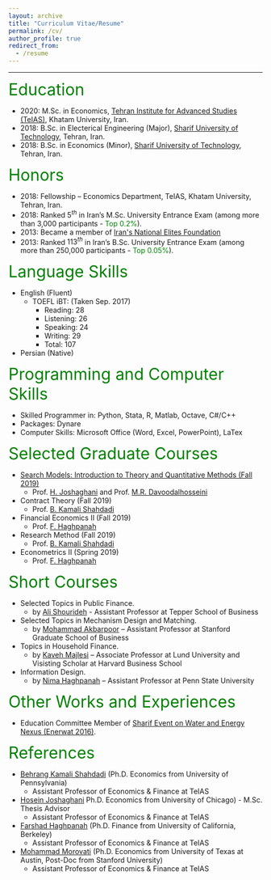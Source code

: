 ```yaml
---
layout: archive
title: "Curriculum Vitae/Resume"
permalink: /cv/
author_profile: true
redirect_from:
  - /resume
---
```


---

<font size="6" color="green">Education</font>

* 2020: M.Sc. in Economics, <a href="https://teias.institute" target="_blank" rel="noopener noreferrer">Tehran Institute for Advanced Studies (TeIAS)</a>, Khatam University, Iran.
* 2018: B.Sc. in Electerical Engineering (Major), <a href="http://www.en.sharif.edu" target="_blank" rel="noopener noreferrer">Sharif University of Technology</a>, Tehran, Iran. 
* 2018: B.Sc. in Economics (Minor), <a href="http://www.en.sharif.edu" target="_blank" rel="noopener noreferrer">Sharif University of Technology</a>, Tehran, Iran. 

<font size="6" color="green">Honors</font>

* 2018: Fellowship – Economics Department, TeIAS, Khatam University, Tehran, Iran.
* 2018: Ranked $5^{th}$ in Iran’s M.Sc. University Entrance Exam (among more than 3,000 participants - <font color="green">Top 0.2%</font>).
* 2013: Became a member of [Iran's National Elites Foundation](https://en.bmn.ir)
* 2013: Ranked $113^{th}$ in Iran’s B.Sc. University Entrance Exam (among more than 250,000 participants - <font color="green">Top 0.05%</font>).

<font size="6" color="green">Language Skills</font>

* English (Fluent)
  * TOEFL iBT: (Taken Sep. 2017)
    * Reading: 28
    * Listening: 26
    * Speaking: 24
    * Writing: 29
    * Total: 107
* Persian (Native)
  
<font size="6" color="green">Programming and Computer Skills</font>

* Skilled Programmer in: Python, Stata, R, Matlab, Octave, C#/C++
* Packages: Dynare
* Computer Skills: Microsoft Office (Word, Excel, PowerPoint), LaTex

<font size="6" color="green">Selected Graduate Courses</font>

* <a href="https://teias.institute/search-models-introduction-to-theory-and-quantitative-methods/" target="_blank" rel="noopener noreferrer">Search Models: Introduction to Theory and Quantitative Methods (Fall 2019)</a>
  * Prof. <a href="https://teias.institute/faculty/joshaghani/" target="_blank" rel="noopener noreferrer">H. Joshaghani</a> and Prof. <a href="https://sites.google.com/site/davoodalhosseini/" target="_blank" rel="noopener noreferrer">M.R. Davoodalhosseini</a> 
* Contract Theory (Fall 2019)
  * Prof. <a href="https://teias.institute/faculty/kamali/" target="_blank" rel="noopener noreferrer">B. Kamali Shahdadi</a>
* Financial Economics II (Fall 2019)
  * Prof. <a href="https://teias.institute/faculty/panah/" target="_blank" rel="noopener noreferrer">F. Haghpanah</a>
* Research Method (Fall 2019)
  * Prof. <a href="https://teias.institute/faculty/kamali/" target="_blank" rel="noopener noreferrer">B. Kamali Shahdadi</a>
* Econometrics II (Spring 2019)
  * Prof. <a href="https://teias.institute/faculty/panah/" target="_blank" rel="noopener noreferrer">F. Haghpanah</a>

<font size="6" color="green">Short Courses</font>

* Selected Topics in Public Finance.
  * by <a href="http://www.shourideh.com" target="_blank" rel="noopener noreferrer">Ali Shourideh</a> - Assistant Professor at Tepper School of Business
* Selected Topics in Mechanism Design and Matching.
  * by <a href="https://web.stanford.edu/~mohamwad/" target="_blank" rel="noopener noreferrer">Mohammad Akbarpoor</a> – Assistant Professor at Stanford Graduate School of Business
* Topics in Household Finance.
  * by <a href="https://www.kavehmajlesi.com" target="_blank" rel="noopener noreferrer">Kaveh Majlesi</a> – Associate Professor at Lund University and Visisting Scholar at Harvard Business School
* Information Design.
  * by <a href="https://www.personal.psu.edu/nuh47/" target="_blank" rel="noopener noreferrer">Nima Haghpanah</a> – Assistant Professor at Penn State University


<font size="6" color="green">Other Works and Experiences</font>

* Education Committee Member of <a href="http://enerwat.sharif.ir/?lang=en" target="_blank" rel="noopener noreferrer">Sharif Event on Water and Energy Nexus (Enerwat 2016)</a>.

<font size="6" color="green">References</font>

* <a href="https://teias.institute/faculty/kamali/" target="_blank" rel="noopener noreferrer">Behrang Kamali Shahdadi</a> (Ph.D. Economics from University of Pennsylvania)
  * Assistant Professor of Economics & Finance at TeIAS
* <a href="https://teias.institute/faculty/joshaghani/" target="_blank" rel="noopener noreferrer">Hosein Joshaghani</a> Ph.D. Economics from University of Chicago) - M.Sc. Thesis Advisor
  * Assistant Professor of Economics & Finance at TeIAS
* <a href="https://teias.institute/faculty/panah/" target="_blank" rel="noopener noreferrer">Farshad Haghpanah</a> (Ph.D. Finance from University of California, Berkeley)
  * Assistant Professor of Economics & Finance at TeIAS
* <a href="https://teias.institute/faculty/morovati/" target="_blank" rel="noopener noreferrer">Mohammad Morovati</a> (Ph.D. Economics from University of Texas at Austin, Post-Doc from Stanford University)
  * Assistant Professor of Economics & Finance at TeIAS
